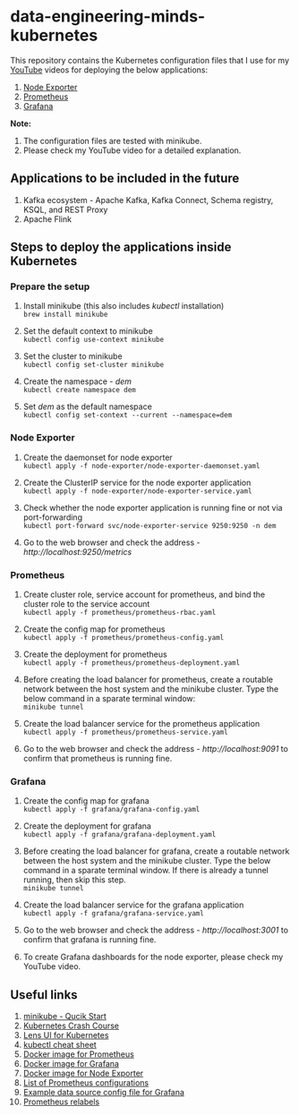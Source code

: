 # data-engineering-minds-kubernetes
This repository contains the Kubernetes configuration files that I use for my [YouTube](https://www.youtube.com/channel/UCya8wCkH9PSQQgT-50ohYvQ) videos for deploying the below applications:
1. [Node Exporter](https://github.com/vinclv/data-engineering-minds-kubernetes/tree/master/node-exporter)
2. [Prometheus](https://github.com/vinclv/data-engineering-minds-kubernetes/tree/master/prometheus)
3. [Grafana](https://github.com/vinclv/data-engineering-minds-kubernetes/tree/master/grafana)

**Note:**
1. The configuration files are tested with minikube.
2. Please check my YouTube video for a detailed explanation.

## Applications to be included in the future
1. Kafka ecosystem - Apache Kafka, Kafka Connect, Schema registry, KSQL, and REST Proxy
2. Apache Flink

## Steps to deploy the applications inside Kubernetes
### Prepare the setup
1. Install minikube (this also includes _kubectl_ installation)<br/>
`
brew install minikube
`

2. Set the default context to minikube<br/>
`
kubectl config use-context minikube
`

3. Set the cluster to minikube<br/>
`
kubectl config set-cluster minikube
`

4. Create the namespace - *dem*<br/> 
`kubectl create namespace dem`

5. Set *dem* as the default namespace<br/>
`kubectl config set-context --current --namespace=dem`

### Node Exporter
1. Create the daemonset for node exporter<br/>
`
kubectl apply -f node-exporter/node-exporter-daemonset.yaml
`

2. Create the ClusterIP service for the node exporter application<br/>
`
kubectl apply -f node-exporter/node-exporter-service.yaml
`

3. Check whether the node exporter application is running fine or not via port-forwarding<br/>
`
kubectl port-forward svc/node-exporter-service 9250:9250 -n dem
`

4. Go to the web browser and check the address - *http&#58;//localhost:9250/metrics*

### Prometheus
1. Create cluster role, service account for prometheus, and bind the cluster role to the service account<br/>
`
kubectl apply -f prometheus/prometheus-rbac.yaml
`

2. Create the config map for prometheus<br/>
`
kubectl apply -f prometheus/prometheus-config.yaml
`

3. Create the deployment for prometheus<br/>
`
kubectl apply -f prometheus/prometheus-deployment.yaml
`

4. Before creating the load balancer for prometheus, create a routable network between the host system and the minikube cluster. Type the below command in a sparate terminal window:<br/>
`
minikube tunnel
`

5. Create the load balancer service for the prometheus application<br/>
`
kubectl apply -f prometheus/prometheus-service.yaml
`

6. Go to the web browser and check the address - *http&#58;//localhost:9091* to confirm that prometheus is running fine.

### Grafana
1. Create the config map for grafana<br/>
`
kubectl apply -f grafana/grafana-config.yaml
`

2. Create the deployment for grafana<br/>
`
kubectl apply -f grafana/grafana-deployment.yaml
`

3. Before creating the load balancer for grafana, create a routable network between the host system and the minikube cluster. Type the below command in a sparate terminal window. If there is already a tunnel running, then skip this step.<br/>
`
minikube tunnel
`

4. Create the load balancer service for the grafana application<br/>
`
kubectl apply -f grafana/grafana-service.yaml
`

5. Go to the web browser and check the address - *http&#58;//localhost:3001* to confirm that grafana is running fine.

6. To create Grafana dashboards for the node exporter, please check my YouTube video.

## Useful links
1. [minikube - Qucik Start](https://minikube.sigs.k8s.io/docs/start/)
2. [Kubernetes Crash Course](https://www.youtube.com/watch?v=s_o8dwzRlu4)
3. [Lens UI for Kubernetes](https://k8slens.dev/)
4. [kubectl cheat sheet](https://kubernetes.io/docs/reference/kubectl/cheatsheet/)
5. [Docker image for Prometheus](https://hub.docker.com/r/bitnami/prometheus)
6. [Docker image for Grafana](https://hub.docker.com/r/grafana/grafana)
7. [Docker image for Node Exporter](https://hub.docker.com/r/prom/node-exporter)
8. [List of Prometheus configurations](https://prometheus.io/docs/prometheus/latest/configuration/configuration/)
9. [Example data source config file for Grafana](https://grafana.com/docs/grafana/latest/administration/provisioning/#example-data-source-config-file)
10. [Prometheus relabels](https://grafana.com/blog/2022/03/21/how-relabeling-in-prometheus-works/)

